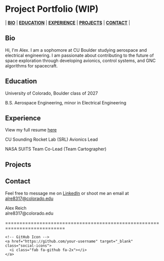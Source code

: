 # Project Portfolio (WIP)

<head>
  <meta charset="UTF-8">
  <meta name="viewport" content="width=device-width, initial-scale=1.0">
  <title>Your Profile Page</title>
  
  <!-- Include Font Awesome -->
  <link href="https://cdnjs.cloudflare.com/ajax/libs/font-awesome/6.5.2/css/all.min.css" rel="stylesheet">
  
  <!-- Optional: Add your custom CSS -->
  <style>
    .social-icons {
      text-decoration: none;
      color: inherit; /* Use current text color */
      margin-right: 15px; /* Space between icons */
    }
  </style>
</head>

| [**BIO**](#bio) | [**EDUCATION**](#education) | [**EXPERIENCE**](#experience) | [**PROJECTS**](#projects) | [**CONTACT**](#contact) |

## Bio <a name="bio"></a>

Hi, I'm Alex. I am a sophomore at CU Boulder studying aerospace and electrical engineering. I am passionate about contributing to the future of space exploration through developing avionics, control systems, and GNC algorithms for spacecraft.

## Education <a name="edu"></a>

University of Colorado, Boulder class of 2027

B.S. Aerospace Engineering, minor in Electrical Engineering

## Experience <a name="exp"></a>

View my full resume [here](Alex_Reich_2024-7_Resume.pdf)

CU Sounding Rocket Lab (SRL) Avionics Lead

NASA SUITS Team Co-Lead (Team Cartographer)

## Projects <a name="proj"></a>

<!-- [General Engineering Projects](https://areich128.github.io/Projects/projects.html)

[Software Projects](https://areich128.github.io/Software/software.html)

[Circuit Design Projects](https://areich128.github.io/CircuitDesign/circuitdes.html) -->

## Contact <a name="contact"></a>

Feel free to message me on [LinkedIn](https://www.linkedin.com/in/alex-reich-650683252/) or shoot me an email at [alre8317@colorado.edu](alre8317@colorado.edu)

<div class="footer">
    <div class="row">
        <div class="four columns">
            Alex Reich
        </div>
        <div class="four columns">
          alre8317@colorado.edu
        </div>
        <div class="four columns">
            <span onclick="window.open('https://www.linkedin.com/in/alex-reich-650683252/')" style="cursor: pointer">
                <i class="fa fa-linkedin-square" aria-hidden="true"></i>
            </span>
            <span onclick="window.open('https://github.com/areich128')" style="cursor: pointer">
                <i class="fa fa-github" aria-hidden="true"></i>
            </span>
        </div>
    </div>
</div>

===========================================================================

<div>
    <!-- LinkedIn Icon -->
    <a href="https://www.linkedin.com/in/your-username" target="_blank" class="social-icons">
      <i class="fab fa-linkedin fa-2x"></i>
    </a>
    
    <!-- GitHub Icon -->
    <a href="https://github.com/your-username" target="_blank" class="social-icons">
      <i class="fab fa-github fa-2x"></i>
    </a>
  </div>